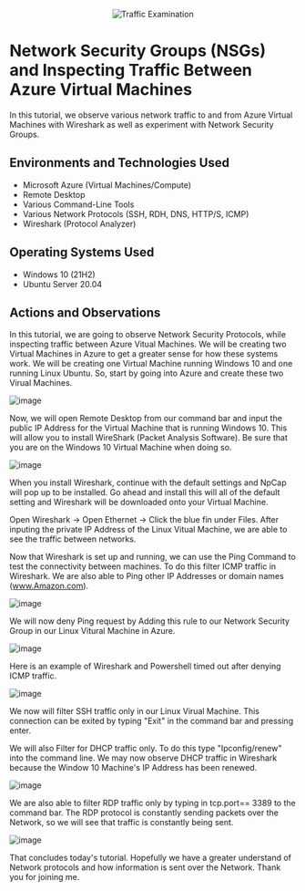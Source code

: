 <p align="center">
<img src="https://i.imgur.com/Ua7udoS.png" alt="Traffic Examination"/>
</p>

<h1>Network Security Groups (NSGs) and Inspecting Traffic Between Azure Virtual Machines</h1>
In this tutorial, we observe various network traffic to and from Azure Virtual Machines with Wireshark as well as experiment with Network Security Groups. <br />

<h2>Environments and Technologies Used</h2>

- Microsoft Azure (Virtual Machines/Compute)
- Remote Desktop
- Various Command-Line Tools
- Various Network Protocols (SSH, RDH, DNS, HTTP/S, ICMP)
- Wireshark (Protocol Analyzer)

<h2>Operating Systems Used </h2>

- Windows 10 (21H2)
- Ubuntu Server 20.04

<h2>Actions and Observations</h2>

In this tutorial, we are going to observe Network Security Protocols, while inspecting traffic between Azure Vitual Machines. We will be creating two Virtual Machines in Azure to get a greater sense for how these systems work. We will be creating one Virtual Machine running Windows 10 and one running Linux Ubuntu. So, start by going into Azure and create these two Virual Machines.

![image](https://github.com/emodjeska/azure-network-protocols/assets/143763072/6bc8286a-7250-4587-b397-b3cf96d4e3f2)


Now, we will open Remote Desktop from our command bar and input the public IP Address for the Virtual Machine that is running Windows 10. This will allow you to install WireShark (Packet Analysis Software). Be sure that you are on the Windows 10 Virtual Machine when doing so.

![image](https://github.com/emodjeska/azure-network-protocols/assets/143763072/e3a1aa0d-92ec-4143-8bc8-43b329f1c789)

When you install Wireshark, continue with the default settings and NpCap will pop up to be installed. Go ahead and install this will all of the default setting and Wireshark will be downloaded onto your Virtual Machine.

Open Wireshark -> Open Ethernet -> Click the blue fin under Files. After inputing the private IP Address of the Linux Vitual Machine, we are able to see the traffic between networks.

Now that Wireshark is set up and running, we can use the Ping Command to test the connectivity between machines. To do this filter ICMP traffic in Wireshark. We are also able to Ping  other IP Addresses or domain names (www.Amazon.com).

![image](https://github.com/emodjeska/azure-network-protocols/assets/143763072/04620c0c-5fa3-4680-a709-c80a7761bb02)

We will now deny Ping request by Adding this rule to our Network Security Group in our Linux Vitural Machine in Azure.

![image](https://github.com/emodjeska/azure-network-protocols/assets/143763072/4d546fd0-13eb-4d72-8cb2-5ebc54a45a0d)

Here is an example of Wireshark and Powershell timed out after denying ICMP traffic.

![image](https://github.com/emodjeska/azure-network-protocols/assets/143763072/bfb0ff87-e9e4-4719-b267-cc3bad0d02ef)

We now will filter SSH traffic only in our Linux Virual Machine. This connection can be exited by typing "Exit" in the command bar and pressing enter.

We will also Filter for DHCP traffic only. To do this type "Ipconfig/renew" into the command line. We may now observe DHCP traffic in Wireshark because the Window 10 Machine's IP Address has been renewed. 

![image](https://github.com/emodjeska/azure-network-protocols/assets/143763072/ee100e69-df28-42ab-bcff-4a0fb57ef274)

We are also able to filter RDP traffic only by typing in tcp.port== 3389 to the command bar. The RDP protocol is constantly sending packets over the Network, so we will see that traffic is constantly being sent.

![image](https://github.com/emodjeska/azure-network-protocols/assets/143763072/b6d5dcb9-0a81-41aa-ab93-57682cef2d8c)

That concludes today's tutorial. Hopefully we have a greater understand of Network protocols and how information is sent over the Network. Thank you for joining me.

